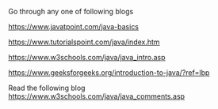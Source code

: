 Go through any one of following blogs

https://www.javatpoint.com/java-basics

https://www.tutorialspoint.com/java/index.htm

https://www.w3schools.com/java/java_intro.asp

https://www.geeksforgeeks.org/introduction-to-java/?ref=lbp


Read the following blog
https://www.w3schools.com/java/java_comments.asp



